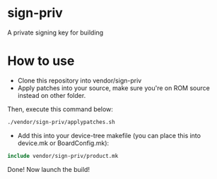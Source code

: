 
# sign-priv

A private signing key for building

# How to use

- Clone this repository into vendor/sign-priv
- Apply patches into your source, make sure you're on ROM source instead on other folder.

Then, execute this command below:
```bash
./vendor/sign-priv/applypatches.sh
```

- Add this into your device-tree makefile (you can place this into device.mk or BoardConfig.mk):
```mk
include vendor/sign-priv/product.mk
```

Done! Now launch the build!
